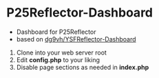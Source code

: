 # P25Reflector-Dashboard
* Dashboard for P25Reflector
* based on [dg9vh/YSFReflector-Dashboard](https://github.com/dg9vh/YSFReflector-Dashboard)

1. Clone into your web server root
2. Edit **config.php** to your liking
3. Disable page sections as needed in **index.php**
